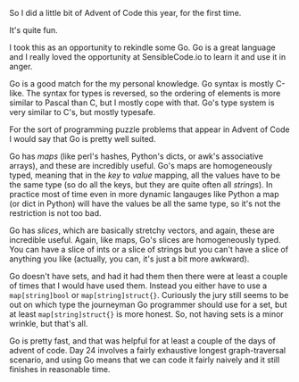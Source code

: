 [brutal]: #title "using Go for Advent of Code"
[brutal]: #author "David Jones"

So I did a little bit of Advent of Code this year, for the first
time.

It's quite fun.

I took this as an opportunity to rekindle some Go.
Go is a great language and I really loved the opportunity
at SensibleCode.io to learn it and use it in anger.

Go is a good match for the my personal knowledge.
Go syntax is mostly C-like.
The syntax for types is reversed,
so the ordering of elements is more similar to Pascal than C,
but I mostly cope with that.
Go's type system is very similar to C's,
but mostly typesafe.

For the sort of programming puzzle problems that appear in
Advent of Code I would say that Go is pretty well suited.

Go has _maps_ (like perl's hashes, Python's dicts, or awk's
associative arrays), and these are incredibly useful.
Go's maps are homogeneously typed,
meaning that in the _key_ to _value_ mapping,
all the values have to be the same type
(so do all the keys, but they are quite often all _strings_).
In practice most of time even in more dynamic langauges like
Python a map (or dict in Python) will have the values be all the
same type, so it's not the restriction is not too bad.

Go has _slices_, which are basically stretchy vectors, and
again, these are incredible useful.
Again, like maps, Go's slices are homogeneously typed.
You can have a slice of ints or a slice of strings but you can't
have a slice of anything you like
(actually, you can, it's just a bit more awkward).

Go doesn't have sets, and had it had them then there were at
least a couple of times that I would have used them.
Instead you either have to use a `map[string]bool`
or `map[string]struct{}`.
Curiously the jury still seems to be out on which type
the journeyman Go programmer should use for a set,
but at least `map[string]struct{}` is more honest.
So, not having sets is a minor wrinkle, but that's all.

Go is pretty fast, and that was helpful for at least a couple of
the days of advent of code.
Day 24 involves a fairly exhaustive longest graph-traversal
scenario,
and using Go means that we can code it fairly naively and it
still finishes in reasonable time.
